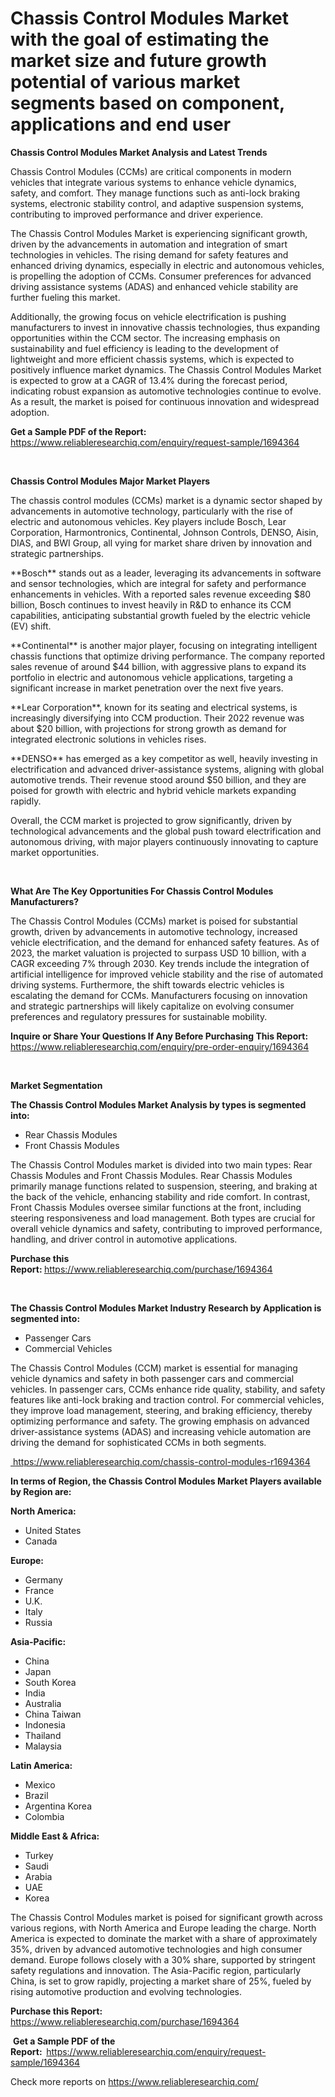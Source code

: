 <p><h1>Chassis Control Modules Market with the goal of estimating the market size and future growth potential of various market segments based on component, applications and end user</h1></p><p><strong>Chassis Control Modules Market Analysis and Latest Trends</strong></p>
<p><p>Chassis Control Modules (CCMs) are critical components in modern vehicles that integrate various systems to enhance vehicle dynamics, safety, and comfort. They manage functions such as anti-lock braking systems, electronic stability control, and adaptive suspension systems, contributing to improved performance and driver experience.</p><p>The Chassis Control Modules Market is experiencing significant growth, driven by the advancements in automation and integration of smart technologies in vehicles. The rising demand for safety features and enhanced driving dynamics, especially in electric and autonomous vehicles, is propelling the adoption of CCMs. Consumer preferences for advanced driving assistance systems (ADAS) and enhanced vehicle stability are further fueling this market.</p><p>Additionally, the growing focus on vehicle electrification is pushing manufacturers to invest in innovative chassis technologies, thus expanding opportunities within the CCM sector. The increasing emphasis on sustainability and fuel efficiency is leading to the development of lightweight and more efficient chassis systems, which is expected to positively influence market dynamics. The Chassis Control Modules Market is expected to grow at a CAGR of 13.4% during the forecast period, indicating robust expansion as automotive technologies continue to evolve. As a result, the market is poised for continuous innovation and widespread adoption.</p></p>
<p><strong>Get a Sample PDF of the Report:&nbsp;</strong> <a href="https://www.reliableresearchiq.com/enquiry/request-sample/1694364?utm_campaign=2783&utm_medium=2&utm_source=Github&utm_content=ia&utm_term=24032025&utm_id=chassis-control-modules">https://www.reliableresearchiq.com/enquiry/request-sample/1694364</a></p>
<p>&nbsp;</p>
<p><strong>Chassis Control Modules Major Market Players</strong></p>
<p><p>The chassis control modules (CCMs) market is a dynamic sector shaped by advancements in automotive technology, particularly with the rise of electric and autonomous vehicles. Key players include Bosch, Lear Corporation, Harmontronics, Continental, Johnson Controls, DENSO, Aisin, DIAS, and BWI Group, all vying for market share driven by innovation and strategic partnerships.</p><p>**Bosch** stands out as a leader, leveraging its advancements in software and sensor technologies, which are integral for safety and performance enhancements in vehicles. With a reported sales revenue exceeding $80 billion, Bosch continues to invest heavily in R&D to enhance its CCM capabilities, anticipating substantial growth fueled by the electric vehicle (EV) shift.</p><p>**Continental** is another major player, focusing on integrating intelligent chassis functions that optimize driving performance. The company reported sales revenue of around $44 billion, with aggressive plans to expand its portfolio in electric and autonomous vehicle applications, targeting a significant increase in market penetration over the next five years.</p><p>**Lear Corporation**, known for its seating and electrical systems, is increasingly diversifying into CCM production. Their 2022 revenue was about $20 billion, with projections for strong growth as demand for integrated electronic solutions in vehicles rises.</p><p>**DENSO** has emerged as a key competitor as well, heavily investing in electrification and advanced driver-assistance systems, aligning with global automotive trends. Their revenue stood around $50 billion, and they are poised for growth with electric and hybrid vehicle markets expanding rapidly.</p><p>Overall, the CCM market is projected to grow significantly, driven by technological advancements and the global push toward electrification and autonomous driving, with major players continuously innovating to capture market opportunities.</p></p>
<p>&nbsp;</p>
<p><strong>What Are The Key Opportunities For Chassis Control Modules Manufacturers?</strong></p>
<p><p>The Chassis Control Modules (CCMs) market is poised for substantial growth, driven by advancements in automotive technology, increased vehicle electrification, and the demand for enhanced safety features. As of 2023, the market valuation is projected to surpass USD 10 billion, with a CAGR exceeding 7% through 2030. Key trends include the integration of artificial intelligence for improved vehicle stability and the rise of automated driving systems. Furthermore, the shift towards electric vehicles is escalating the demand for CCMs. Manufacturers focusing on innovation and strategic partnerships will likely capitalize on evolving consumer preferences and regulatory pressures for sustainable mobility.</p></p>
<p><strong>Inquire or Share Your Questions If Any Before Purchasing This Report:</strong> <a href="https://www.reliableresearchiq.com/enquiry/pre-order-enquiry/1694364?utm_campaign=2783&utm_medium=2&utm_source=Github&utm_content=ia&utm_term=24032025&utm_id=chassis-control-modules">https://www.reliableresearchiq.com/enquiry/pre-order-enquiry/1694364</a></p>
<p>&nbsp;</p>
<p><strong>Market Segmentation</strong></p>
<p><strong>The Chassis Control Modules Market Analysis by types is segmented into:</strong></p>
<p><ul><li>Rear Chassis Modules</li><li>Front Chassis Modules</li></ul></p>
<p><p>The Chassis Control Modules market is divided into two main types: Rear Chassis Modules and Front Chassis Modules. Rear Chassis Modules primarily manage functions related to suspension, steering, and braking at the back of the vehicle, enhancing stability and ride comfort. In contrast, Front Chassis Modules oversee similar functions at the front, including steering responsiveness and load management. Both types are crucial for overall vehicle dynamics and safety, contributing to improved performance, handling, and driver control in automotive applications.</p></p>
<p><strong>Purchase this Report:&nbsp;</strong><a href="https://www.reliableresearchiq.com/purchase/1694364?utm_campaign=2783&utm_medium=2&utm_source=Github&utm_content=ia&utm_term=24032025&utm_id=chassis-control-modules">https://www.reliableresearchiq.com/purchase/1694364</a></p>
<p>&nbsp;</p>
<p><strong>The Chassis Control Modules Market Industry Research by Application is segmented into:</strong></p>
<p><ul><li>Passenger Cars</li><li>Commercial Vehicles</li></ul></p>
<p><p>The Chassis Control Modules (CCM) market is essential for managing vehicle dynamics and safety in both passenger cars and commercial vehicles. In passenger cars, CCMs enhance ride quality, stability, and safety features like anti-lock braking and traction control. For commercial vehicles, they improve load management, steering, and braking efficiency, thereby optimizing performance and safety. The growing emphasis on advanced driver-assistance systems (ADAS) and increasing vehicle automation are driving the demand for sophisticated CCMs in both segments.</p></p>
<p><a href="https://www.reliableresearchiq.com/chassis-control-modules-r1694364?utm_campaign=2783&utm_medium=2&utm_source=Github&utm_content=ia&utm_term=24032025&utm_id=chassis-control-modules">&nbsp;https://www.reliableresearchiq.com/chassis-control-modules-r1694364</a></p>
<p><strong>In terms of Region, the Chassis Control Modules Market Players available by Region are:</strong></p>
<p>
    <p> <strong> North America: </strong>
        <ul>
            <li>United States</li>
            <li>Canada</li>
        </ul>
        </p> 
    <p> <strong> Europe: </strong>
        <ul>
            <li>Germany</li>
            <li>France</li>
            <li>U.K.</li>
            <li>Italy</li>
            <li>Russia</li>
        </ul>
        </p> 
    <p> <strong> Asia-Pacific: </strong>
        <ul>
            <li>China</li>
            <li>Japan</li>
            <li>South Korea</li>
            <li>India</li>
            <li>Australia</li>
            <li>China Taiwan</li>
            <li>Indonesia</li>
            <li>Thailand</li>
            <li>Malaysia</li>
        </ul>
        </p> 
    <p> <strong> Latin America: </strong>
        <ul>
            <li>Mexico</li>
            <li>Brazil</li>
            <li>Argentina Korea</li>
            <li>Colombia</li>
        </ul>
        </p> 
    <p> <strong> Middle East & Africa: </strong>
        <ul>
            <li>Turkey</li>
            <li>Saudi</li>
            <li>Arabia</li>
            <li>UAE</li>
            <li>Korea</li>
        </ul>
    </p>
    </p>
<p><p>The Chassis Control Modules market is poised for significant growth across various regions, with North America and Europe leading the charge. North America is expected to dominate the market with a share of approximately 35%, driven by advanced automotive technologies and high consumer demand. Europe follows closely with a 30% share, supported by stringent safety regulations and innovation. The Asia-Pacific region, particularly China, is set to grow rapidly, projecting a market share of 25%, fueled by rising automotive production and evolving technologies.</p></p>
<p><strong>Purchase this Report: </strong><a href="https://www.reliableresearchiq.com/purchase/1694364?utm_campaign=2783&utm_medium=2&utm_source=Github&utm_content=ia&utm_term=24032025&utm_id=chassis-control-modules">https://www.reliableresearchiq.com/purchase/1694364</a></p>
<p>&nbsp;<strong>Get a Sample PDF of the Report:&nbsp;&nbsp;</strong><a href="https://www.reliableresearchiq.com/enquiry/request-sample/1694364?utm_campaign=2783&utm_medium=2&utm_source=Github&utm_content=ia&utm_term=24032025&utm_id=chassis-control-modules">https://www.reliableresearchiq.com/enquiry/request-sample/1694364</a></p>
<p><strong></strong></p>
<p>Check more reports on <a href="https://www.reliableresearchiq.com/?utm_campaign=2783&utm_medium=2&utm_source=Github&utm_content=ia&utm_term=24032025&utm_id=chassis-control-modules">https://www.reliableresearchiq.com/</a></p>